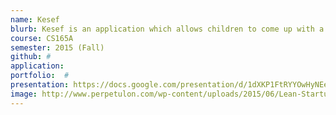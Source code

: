 ```yaml
---
name: Kesef
blurb: Kesef is an application which allows children to come up with a list of items that he/she wishes to buy. By completing various tasks as determined by the parent, the children would be able to earn ‘Stars’, which the children would be able to manage, and eventually accumulate enough to make purchases.
course: CS165A
semester: 2015 (Fall)
github: #
application:
portfolio:  #
presentation: https://docs.google.com/presentation/d/1dXKP1FtRYYOwHyNEeigG7qqrlAFtSTHHG82tpQMUpz4/edit?usp=sharing
image: http://www.perpetulon.com/wp-content/uploads/2015/06/Lean-Startup-1280-960.jpg
---
```

